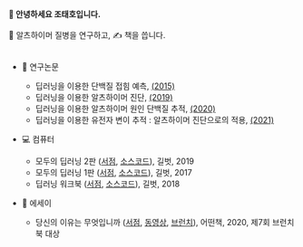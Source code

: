 <b>👋 안녕하세요 조태호입니다.</b> <br/> <br/>
🔬 알츠하이머 질병을 연구하고, ✍️ 책을 씁니다. <br/> <br/>

* 🔬 연구논문
  + 딥러닝을 이용한 단백질 접힘 예측, [(2015)](https://www.nature.com/articles/srep17573)
  + 딥러닝을 이용한 알츠하이머 진단, [(2019)](https://www.frontiersin.org/articles/10.3389/fnagi.2019.00220/full)
  + 딥러닝을 이용한 알츠하이머 원인 단백질 추적, [(2020)](https://bmcbioinformatics.biomedcentral.com/articles/10.1186/s12859-020-03848-0)
  + 딥러닝을 이용한 유전자 변이 추적 : 알츠하이머 진단으로의 적용, [(2021)](https://www.medrxiv.org/content/10.1101/2021.07.19.21260789v1)
* 💻 컴퓨터
  + 모두의 딥러닝 2판 ([서점](http://www.yes24.com/Product/Goods/86611190), [소스코드](https://github.com/taehojo/deeplearning-for-everyone-2nd)), 길벗, 2019  
  + 모두의 딥러닝 1판 ([서점](http://www.yes24.com/Product/Goods/57736119), [소스코드](https://github.com/taehojo/deeplearning-for-everyone-1st)), 길벗, 2017
  + 딥러닝 워크북 ([서점](http://www.yes24.com/Product/Goods/59789570), [소스코드](https://github.com/taehojo/deeplearning-workshop)), 길벗, 2018
 
* 📖 에세이
  + 당신의 이유는 무엇입니까 ([서점](http://www.yes24.com/Product/Goods/90981164), [동영상](https://www.youtube.com/watch?v=szHI91_ZbBU), [브런치](https://brunch.co.kr/brunchbook/not-this-world)), 어떤책, 2020, 제7회 브런치북 대상


<!---
taehojo/taehojo is a ✨ special ✨ repository because its `README.md` (this file) appears on your GitHub profile.
You can click the Preview link to take a look at your changes.
--->
